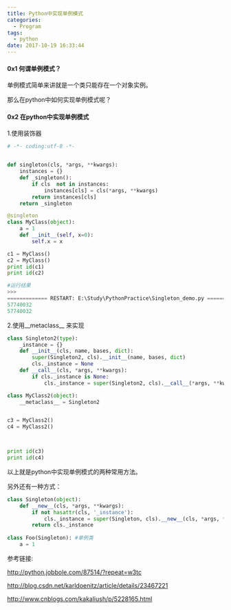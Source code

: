 ```yaml
---
title: Python中实现单例模式
categories:
  - Program
tags:
  - python
date: 2017-10-19 16:33:44
---
```


#### 0x1 何谓单例模式？

单例模式简单来讲就是一个类只能存在一个对象实例。

那么在python中如何实现单例模式呢？

<!--more-->

#### 0x2 在python中实现单例模式

1.使用装饰器

```python
# -*- coding:utf-8 -*-


def singleton(cls, *args, **kwargs):
    instances = {}
    def _singleton():
        if cls  not in instances:
            instances[cls] = cls(*args, **kwargs)
        return instances[cls]
    return _singleton

@singleton
class MyClass(object):
    a = 1
    def __init__(self, x=0):
        self.x = x

c1 = MyClass()
c2 = MyClass()
print id(c1)
print id(c2)

#运行结果
>>> 
============= RESTART: E:\Study\PythonPractice\Singleton_demo.py =============
57740032
57740032
```

2.使用\_\_metaclass\_\_ 来实现

```python
class Singleton2(type):
    _instance = {}
    def __init__(cls, name, bases, dict):
        super(Singleton2, cls).__init__(name, bases, dict)
        cls._instance = None
    def __call__(cls, *args, **kwargs):
        if cls._instance is None:
            cls._instance = super(Singleton2, cls).__call__(*args, **kwargs)

class MyClass2(object):
    __metaclass__ = Singleton2


c3 = MyClass2()
c4 = MyClass2()



print id(c3)
print id(c4)
```

以上就是python中实现单例模式的两种常用方法。

另外还有一种方式：

```python
class Singleton(object):
    def __new__(cls, *args, **kwargs):
        if not hasattr(cls, '_instance'):
            cls._instance = super(Singleton, cls).__new__(cls, *args, **kwargs)
        return cls._instance
 
class Foo(Singleton): #单例类
    a = 1
```

参考链接:

http://python.jobbole.com/87514/?repeat=w3tc

http://blog.csdn.net/karldoenitz/article/details/23467221

http://www.cnblogs.com/kakaliush/p/5228165.html

